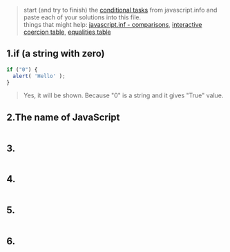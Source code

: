 > start (and try to finish) the [conditional tasks](https://javascript.info/ifelse) from javascript.info and paste each of your solutions into this file.  
> things that might help: [javascript.inf - comparisons](https://javascript.info/comparison), [interactive coercion table](https://janke-learning.org/equalities-coercion/), [equalities table](https://dorey.github.io/JavaScript-Equality-Table/)

## 1.if (a string with zero)
```js
if ("0") {
  alert( 'Hello' );
}
```
>Yes, it will be shown. Because "0" is a string and it gives "True" value.

## 2.The name of JavaScript
```js
```
## 3.
```js
```
## 4.
```js
```
## 5.
```js
```
## 6.
```js
```
